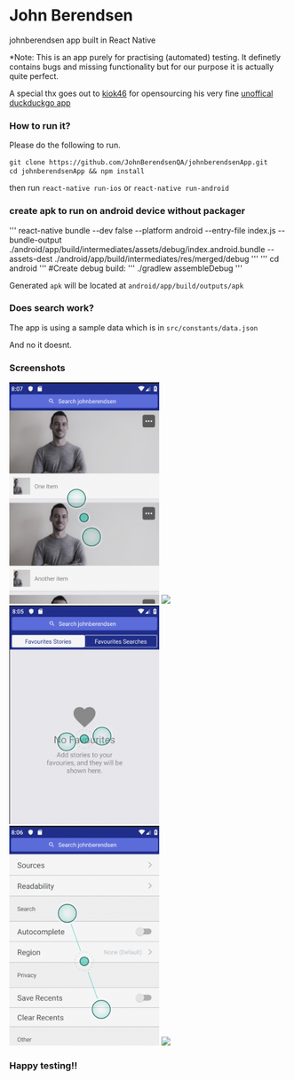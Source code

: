 # John Berendsen
johnberendsen app built in React Native

*Note: This is an app purely for practising (automated) testing. It definetly contains bugs and missing functionality but for our purpose it is actually quite perfect. 

A special thx goes out to <a href="https://github.com/kiok46">kiok46</a> for opensourcing his very fine <a href="https://github.com/kiok46/duckduckgo">unoffical duckduckgo app</a>

### How to run it?

Please do the following to run.
```
git clone https://github.com/JohnBerendsenQA/johnberendsenApp.git
cd johnberendsenApp && npm install
```
then run `react-native run-ios` or `react-native run-android`

### create apk to run on android device without packager

'''
react-native bundle --dev false --platform android --entry-file index.js --bundle-output ./android/app/build/intermediates/assets/debug/index.android.bundle --assets-dest ./android/app/build/intermediates/res/merged/debug
'''
'''
cd android
'''
#Create debug build:
'''
./gradlew assembleDebug
'''

Generated `apk` will be located at `android/app/build/outputs/apk`

### Does search work?

The app is using a sample data which is in `src/constants/data.json`

And no it doesnt.

### Screenshots

<img src="screenshots/stories.png?raw=true" width="270"> <img src="screenshots/search.png?raw=true" width="270"> <img src="screenshots/favourites.png?raw=true" width="270"> 
<img src="screenshots/settings.png?raw=true" width="270"> <img src="screenshots/default.png?raw=true" width="270">


### Happy testing!!

